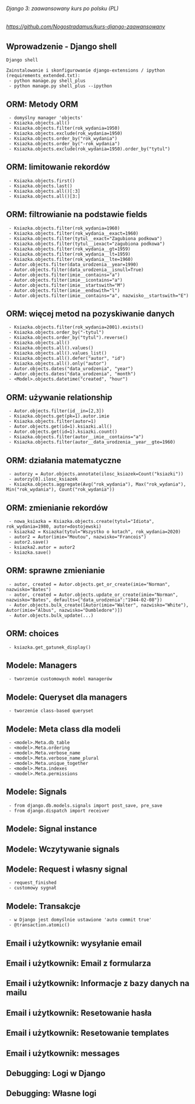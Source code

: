 ###### Django 3: zaawansowany kurs po polsku (PL)
###### https://github.com/Nogostradamus/kurs-django-zaawansowany




## Wprowadzenie - Django shell

```
Django shell

Zainstalowanie i skonfigurowanie django-extensions / ipython (requirements_extended.txt):
 - python manage.py shell_plus
 - python manage.py shell_plus --ipython
```

## ORM: Metody ORM

```
 - domyślny manager 'objects'
 - Ksiazka.objects.all()
 - Ksiazka.objects.filter(rok_wydania=1950)
 - Ksiazka.objects.exclude(rok_wydania=1950)
 - Ksiazka.objects.order_by("rok_wydania")
 - Ksiazka.objects.order_by("-rok_wydania")
 - Ksiazka.objects.exclude(rok_wydania=1950).order_by("tytul")
```


## ORM: limitowanie rekordów

```
 - Ksiazka.objects.first()
 - Ksiazka.objects.last()
 - Ksiazka.objects.all()[:3]
 - Ksiazka.objects.all()[3:]
```


## ORM: filtrowianie na podstawie fields
```
 - Ksiazka.objects.filter(rok_wydania=1960)
 - Ksiazka.objects.filter(rok_wydania__exact=1960)
 - Ksiazka.objects.filter(tytul__exact="Zagubiona podkowa")
 - Ksiazka.objects.filter(tytul__iexact="zagubiona podkowa")
 - Ksiazka.objects.filter(rok_wydania__gt=1959)
 - Ksiazka.objects.filter(rok_wydania__lt=1959)
 - Ksiazka.objects.filter(rok_wydania__lte=1960)
 - Autor.objects.filter(data_urodzenia__year=1990)
 - Autor.objects.filter(data_urodzenia__isnull=True)
 - Autor.objects.filter(imie__contains="a")
 - Autor.objects.filter(imie__icontains="a")
 - Autor.objects.filter(imie__startswith="M")
 - Autor.objects.filter(imie__endswith="l")
 - Autor.objects.filter(imie__contains="a", nazwisko__startswith="E")
```



## ORM: więcej metod na pozyskiwanie danych
```
 - Ksiazka.objects.filter(rok_wydania=2001).exists()
 - Ksiazka.objects.order_by("-tytul")
 - Ksiazka.objects.order_by("tytul").reverse()
 - Ksiazka.objects.all()
 - Ksiazka.objects.all().values()
 - Ksiazka.objects.all().values_list()
 - Ksiazka.objects.all().defer("autor", "id")
 - Ksiazka.objects.all().only("autor")
 - Autor.objects.dates("data_urodzenia", "year")
 - Autor.objects.dates("data_urodzenia", "month")
 - <Model>.objects.datetime("created", "hour")
```



## ORM: używanie relationship
```
 - Autor.objects.filter(id__in=[2,3])
 - Ksiazka.objects.get(pk=1).autor.imie
 - Ksiazka.objects.filter(autor=1)
 - Autor.objects.get(id=1).ksiazki.all()
 - Autor.objects.get(id=1).ksiazki.count()
 - Ksiazka.objects.filter(autor__imie__contains="a")
 - Ksiazka.objects.filter(autor__data_urodzenia__year__gte=1960)
```



## ORM: działania matematyczne
```
 - autorzy = Autor.objects.annotate(ilosc_ksiazek=Count("ksiazki"))
 - autorzy[0].ilosc_ksiazek
 - Ksiazka.objects.aggregate(Avg("rok_wydania"), Max("rok_wydania"), Min("rok_wydania"), Count("rok_wydania"))
```

## ORM: zmienianie rekordów
```
 - nowa_ksiazka = Ksiazka.objects.create(tytul="Idiota", rok_wydania=1980, autor=dostojewski)
 - ksiazka2 = Ksiazka(tytul="Wszystko o kotach", rok_wydania=2020)
 - autor2 = Autor(imie="Moutou", nazwisko="Francois")
 - autor2.save()
 - ksiazka2.autor = autor2
 - ksiazka.save()
```

## ORM: sprawne zmienianie
```
 - autor, created = Autor.objects.get_or_create(imie="Norman", nazwisko="Bates")
 - autor, created = Autor.objects.update_or_create(imie="Norman", nazwisko="Bates", defaults={"data_urodzenia":"1944-02-08"})
 - Autor.objects.bulk_create([Autor(imie="Walter", nazwisko="White"), Autor(imie="Albus", nazwisko="Dumbledore")])
 - Autor.objects.bulk_update(...)
```

## ORM: choices
```
 - ksiazka.get_gatunek_display()
```

## Modele: Managers
```
 - tworzenie customowych model managerów
```

## Modele: Queryset dla managers
```
 - tworzenie class-based queryset
```

## Modele: Meta class dla modeli
```
 - <model>.Meta.db_table
 - <model>.Meta.ordering
 - <model>.Meta.verbose_name
 - <model>.Meta.verbose_name_plural
 - <model>.Meta.unique_together
 - <model>.Meta.indexes
 - <model>.Meta.permissions
```


## Modele: Signals
```
 - from django.db.models.signals import post_save, pre_save
 - from django.dispatch import receiver
```

## Modele: Signal instance


## Modele: Wczytywanie signals

## Modele: Request i własny signal
```
 - request_finished
 - customowy sygnał
```

## Modele: Transakcje
```
 - w Django jest domyślnie ustawione 'auto commit true'
 - @transaction.atomic()
```

## Email i użytkownik: wysyłanie email
## Email i użytkownik: Email z formularza
## Email i użytkownik: Informacje z bazy danych na mailu
## Email i użytkownik: Resetowanie hasła

## Email i użytkownik: Resetowanie templates


## Email i użytkownik: messages


## Debugging: Logi w Django
## Debugging: Własne logi


